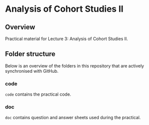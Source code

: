 # Analysis of Cohort Studies II

## Overview

Practical material for Lecture 3: Analysis of Cohort Studies II.

## Folder structure

Below is an overview of the folders in this repository that are actively synchronised with GitHub.

### code

`code` contains the practical code.

### doc

`doc` contains question and answer sheets used during the practical.